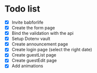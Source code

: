# Todo list
- [x] Invite babforlife
- [x] Create the form page
- [x] Bind the validation with the api
- [x] Setup Dotenv vault
- [x] Create announcement page
- [x] Create login page (select the right date)
- [x] Create guestList page
- [x] Create guestEdit page
- [x] Add animations
